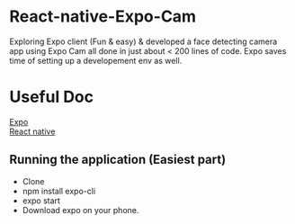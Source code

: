 # React-native-Expo-Cam
Exploring Expo client (Fun &amp; easy) &amp; developed a face detecting camera app using Expo Cam all done in just about < 200 lines of code. Expo saves time of setting up a developement env as well.  

# Useful Doc
[Expo](https://docs.expo.io/versions/latest/sdk/camera/)  
[React native](https://facebook.github.io/react-native/)  

## Running the application (Easiest part)
- Clone
- npm install expo-cli  
- expo start  
- Download expo on your phone. 
